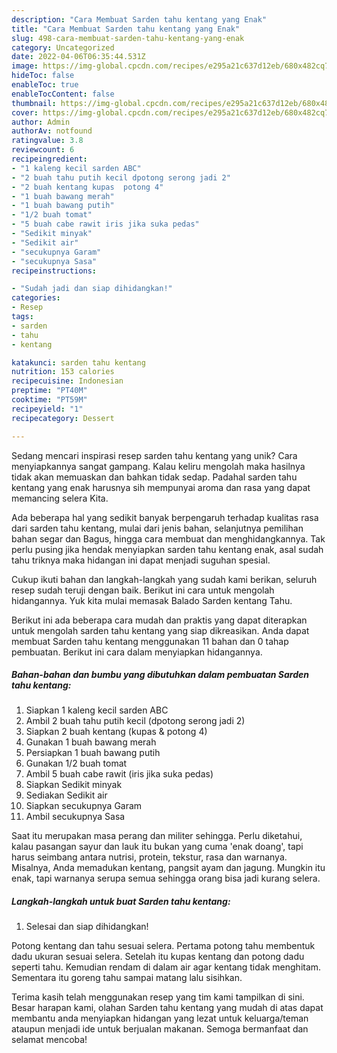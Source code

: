 ```yaml
---
description: "Cara Membuat Sarden tahu kentang yang Enak"
title: "Cara Membuat Sarden tahu kentang yang Enak"
slug: 498-cara-membuat-sarden-tahu-kentang-yang-enak
category: Uncategorized
date: 2022-04-06T06:35:44.531Z
image: https://img-global.cpcdn.com/recipes/e295a21c637d12eb/680x482cq70/sarden-tahu-kentang-foto-resep-utama.jpg
hideToc: false
enableToc: true
enableTocContent: false
thumbnail: https://img-global.cpcdn.com/recipes/e295a21c637d12eb/680x482cq70/sarden-tahu-kentang-foto-resep-utama.jpg
cover: https://img-global.cpcdn.com/recipes/e295a21c637d12eb/680x482cq70/sarden-tahu-kentang-foto-resep-utama.jpg
author: Admin
authorAv: notfound
ratingvalue: 3.8
reviewcount: 6
recipeingredient:
- "1 kaleng kecil sarden ABC"
- "2 buah tahu putih kecil dpotong serong jadi 2"
- "2 buah kentang kupas  potong 4"
- "1 buah bawang merah"
- "1 buah bawang putih"
- "1/2 buah tomat"
- "5 buah cabe rawit iris jika suka pedas"
- "Sedikit minyak"
- "Sedikit air"
- "secukupnya Garam"
- "secukupnya Sasa"
recipeinstructions:

- "Sudah jadi dan siap dihidangkan!"
categories:
- Resep
tags:
- sarden
- tahu
- kentang

katakunci: sarden tahu kentang 
nutrition: 153 calories
recipecuisine: Indonesian
preptime: "PT40M"
cooktime: "PT59M"
recipeyield: "1"
recipecategory: Dessert

---
```





Sedang mencari inspirasi resep sarden tahu kentang yang unik? Cara menyiapkannya sangat gampang. Kalau keliru mengolah maka hasilnya tidak akan memuaskan dan bahkan tidak sedap. Padahal sarden tahu kentang yang enak harusnya sih mempunyai aroma dan rasa yang dapat memancing selera Kita.





Ada beberapa hal yang sedikit banyak berpengaruh terhadap kualitas rasa dari sarden tahu kentang, mulai dari jenis bahan, selanjutnya pemilihan bahan segar dan Bagus, hingga cara membuat dan menghidangkannya. Tak perlu pusing jika hendak menyiapkan sarden tahu kentang enak,      asal sudah tahu triknya maka hidangan ini dapat menjadi suguhan spesial.














Cukup ikuti bahan dan langkah-langkah yang sudah kami berikan, seluruh resep sudah teruji dengan baik. Berikut ini cara untuk mengolah hidangannya. Yuk kita mulai memasak Balado Sarden kentang Tahu.






Berikut ini ada beberapa cara mudah dan praktis yang dapat diterapkan untuk mengolah sarden tahu kentang yang siap dikreasikan. Anda dapat membuat Sarden tahu kentang menggunakan 11 bahan dan 0 tahap pembuatan. Berikut ini cara dalam menyiapkan hidangannya.

<!--inarticleads1-->

##### Bahan-bahan dan bumbu yang dibutuhkan dalam pembuatan Sarden tahu kentang:

1. Siapkan 1 kaleng kecil sarden ABC
1. Ambil 2 buah tahu putih kecil (dpotong serong jadi 2)
1. Siapkan 2 buah kentang (kupas &amp; potong 4)
1. Gunakan 1 buah bawang merah
1. Persiapkan 1 buah bawang putih
1. Gunakan 1/2 buah tomat
1. Ambil 5 buah cabe rawit (iris jika suka pedas)
1. Siapkan Sedikit minyak
1. Sediakan Sedikit air
1. Siapkan secukupnya Garam
1. Ambil secukupnya Sasa


Saat itu merupakan masa perang dan militer sehingga. Perlu diketahui, kalau pasangan sayur dan lauk itu bukan yang cuma &#39;enak doang&#39;, tapi harus seimbang antara nutrisi, protein, tekstur, rasa dan warnanya. Misalnya, Anda memadukan kentang, pangsit ayam dan jagung. Mungkin itu enak, tapi warnanya serupa semua sehingga orang bisa jadi kurang selera. 

<!--inarticleads2-->

##### Langkah-langkah untuk buat Sarden tahu kentang:


1. Selesai dan siap dihidangkan!

Potong kentang dan tahu sesuai selera. Pertama potong tahu membentuk dadu ukuran sesuai selera. Setelah itu kupas kentang dan potong dadu seperti tahu. Kemudian rendam di dalam air agar kentang tidak menghitam. Sementara itu goreng tahu sampai matang lalu sisihkan. 

Terima kasih telah menggunakan resep yang tim kami tampilkan di sini. Besar harapan kami, olahan Sarden tahu kentang yang mudah di atas dapat membantu anda menyiapkan hidangan yang lezat untuk keluarga/teman ataupun menjadi ide untuk berjualan makanan. Semoga bermanfaat dan selamat mencoba!
